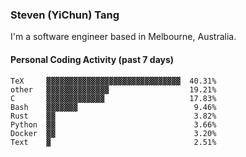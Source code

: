 ### Steven (YiChun) Tang

I'm a software engineer based in Melbourne, Australia.

#### Personal Coding Activity (past 7 days)
```
TeX     ▓▓▓▓▓▓▓▓▓▓▓▓▓▓▓▓▓▓▓▓▓▓▓▓▓▓▓▓▓▓  40.31%
other   ▓▓▓▓▓▓▓▓▓▓▓▓▓▓                  19.21%
C       ▓▓▓▓▓▓▓▓▓▓▓▓▓                   17.83%
Bash    ▓▓▓▓▓▓▓                          9.46%
Rust    ▓▓                               3.82%
Python  ▓▓                               3.66%
Docker  ▓▓                               3.20%
Text    ▓                                2.51%
```
